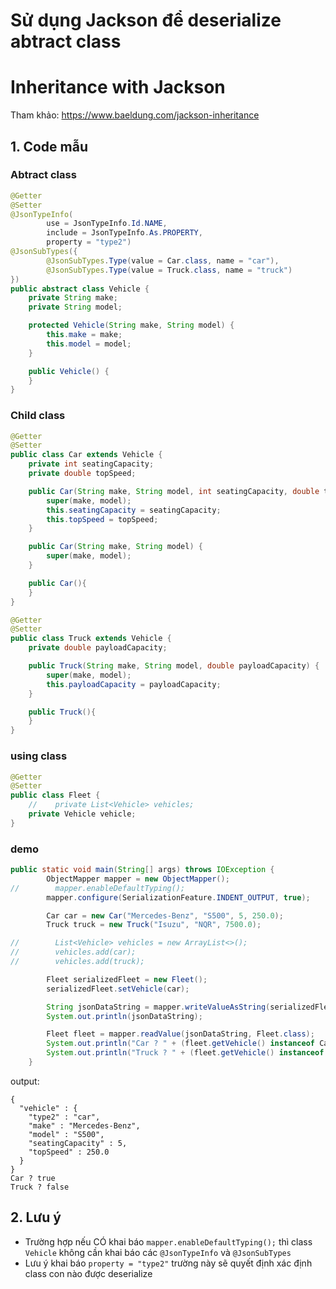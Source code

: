 # Sử dụng Jackson để deserialize abtract class 
# Inheritance with Jackson
Tham khảo: https://www.baeldung.com/jackson-inheritance

## 1. Code mẫu
### Abtract class
```java
@Getter
@Setter
@JsonTypeInfo(
        use = JsonTypeInfo.Id.NAME,
        include = JsonTypeInfo.As.PROPERTY,
        property = "type2")
@JsonSubTypes({
        @JsonSubTypes.Type(value = Car.class, name = "car"),
        @JsonSubTypes.Type(value = Truck.class, name = "truck")
})
public abstract class Vehicle {
    private String make;
    private String model;

    protected Vehicle(String make, String model) {
        this.make = make;
        this.model = model;
    }

    public Vehicle() {
    }
}
```
### Child class
```java
@Getter
@Setter
public class Car extends Vehicle {
    private int seatingCapacity;
    private double topSpeed;

    public Car(String make, String model, int seatingCapacity, double topSpeed) {
        super(make, model);
        this.seatingCapacity = seatingCapacity;
        this.topSpeed = topSpeed;
    }

    public Car(String make, String model) {
        super(make, model);
    }

    public Car(){
    }
}
```
```java
@Getter
@Setter
public class Truck extends Vehicle {
    private double payloadCapacity;

    public Truck(String make, String model, double payloadCapacity) {
        super(make, model);
        this.payloadCapacity = payloadCapacity;
    }

    public Truck(){
    }
}
```
### using class
```java
@Getter
@Setter
public class Fleet {
    //    private List<Vehicle> vehicles;
    private Vehicle vehicle;
}
```
### demo
```java
public static void main(String[] args) throws IOException {
        ObjectMapper mapper = new ObjectMapper();
//        mapper.enableDefaultTyping();
        mapper.configure(SerializationFeature.INDENT_OUTPUT, true);

        Car car = new Car("Mercedes-Benz", "S500", 5, 250.0);
        Truck truck = new Truck("Isuzu", "NQR", 7500.0);

//        List<Vehicle> vehicles = new ArrayList<>();
//        vehicles.add(car);
//        vehicles.add(truck);

        Fleet serializedFleet = new Fleet();
        serializedFleet.setVehicle(car);

        String jsonDataString = mapper.writeValueAsString(serializedFleet);
        System.out.println(jsonDataString);

        Fleet fleet = mapper.readValue(jsonDataString, Fleet.class);
        System.out.println("Car ? " + (fleet.getVehicle() instanceof Car));
        System.out.println("Truck ? " + (fleet.getVehicle() instanceof Truck));
    }
```
output:
```
{
  "vehicle" : {
    "type2" : "car",
    "make" : "Mercedes-Benz",
    "model" : "S500",
    "seatingCapacity" : 5,
    "topSpeed" : 250.0
  }
}
Car ? true
Truck ? false
```

## 2. Lưu ý
- Trường hợp nếu CÓ khai báo `mapper.enableDefaultTyping();` thì class `Vehicle` không cần khai báo các `@JsonTypeInfo` và `@JsonSubTypes` 
- Lưu ý khai báo `property = "type2"` trường này sẽ quyết định xác định class con nào được deserialize
